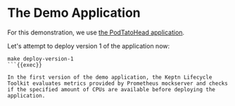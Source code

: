 # The Demo Application
For this demonstration, we use [the PodTatoHead application](https://github.com/podtato-head/podtato-head).

Let's attempt to deploy version 1 of the application now:

```
make deploy-version-1
```{{exec}}

In the first version of the demo application, the Keptn Lifecycle Toolkit evaluates metrics provided by Prometheus mockserver and checks if the specified amount of CPUs are available before deploying the application.